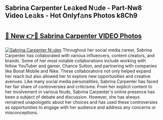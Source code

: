 ## Sabrina Carpenter Le𝚊ked N𝚞de - Part-Nw8 Video Le𝚊ks - Hot Onlyf𝚊ns Photos k8Ch9

# <h2><a href="http://ab97861.deff.icu/?id=Sabrina+Carpenter">🔗 New 👉🔴 Sabrina Carpenter VIDEO Photos</a></h2>

[![Sabrina Carpenter N𝚞des](https://i.imgur.com/rIISA9y.gif)](http://ab97861.deff.icu/?id=Sabrina+Carpenter)
Throughout her social media career, Sabrina Carpenter has collaborated with various influencers, content creators, and brands. Some of her most notable collaborations include working with fellow YouTuber and gamer, Chance Sutton, and partnering with companies like Boost Mobile and Nike. These collaborations not only helped expand her reach but also allowed her to explore new opportunities and creative avenues. Like many social media personalities, Sabrina Carpenter has faced her fair share of controversies and criticisms. From her explicit content to her involvement in various feuds, Sabrina Carpenter's online presence has been a subject of debate and discussion. However, she has always remained unapologetic about her choices and has used these controversies as opportunities to engage with her audience and address any concerns or misconceptions.

